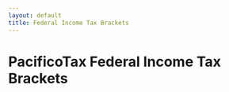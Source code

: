 ```yaml
---
layout: default
title: Federal Income Tax Brackets
---
```


# PacificoTax Federal Income Tax Brackets
